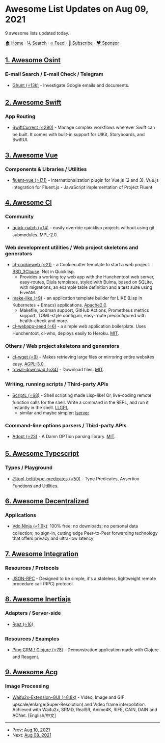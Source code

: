 # Awesome List Updates on Aug 09, 2021

9 awesome lists updated today.

[🏠 Home](/README.md) · [🔍 Search](https://www.trackawesomelist.com/search/) · [🔥 Feed](https://www.trackawesomelist.com/rss.xml) · [📮 Subscribe](https://trackawesomelist.us17.list-manage.com/subscribe?u=d2f0117aa829c83a63ec63c2f&id=36a103854c) · [❤️  Sponsor](https://github.com/sponsors/theowenyoung)



## [1. Awesome Osint](/content/jivoi/awesome-osint/README.md)

### E-mail Search / E-mail Check / Telegram

*   [Ghunt (⭐13k)](https://github.com/mxrch/GHunt) - Investigate Google emails and documents.

## [2. Awesome Swift](/content/matteocrippa/awesome-swift/README.md)

### App Routing

*   [SwiftCurrent (⭐290)](https://github.com/wwt/SwiftCurrent) - Manage complex workflows wherever Swift can be built. It comes with built-in support for UIKit, Storyboards, and SwiftUI.

## [3. Awesome Vue](/content/vuejs/awesome-vue/README.md)

### Components & Libraries / Utilities

*   [fluent-vue (⭐171)](https://github.com/Demivan/fluent-vue) - Internationalization plugin for Vue.js (2 and 3). Vue.js integration for Fluent.js - JavaScript implementation of Project Fluent

## [4. Awesome Cl](/content/CodyReichert/awesome-cl/README.md)

### Community

*   [quick-patch (⭐14)](https://github.com/tdrhq/quick-patch/) -  easily override quicklisp projects without using git submodules. MPL-2.0.

### Web development utilities / Web project skeletons and generators

*   [cl-cookieweb (⭐21)](https://github.com/vindarel/cl-cookieweb) - a  Cookiecutter template to start a web project. [BSD\_3Clause](https://directory.fsf.org/wiki/License:BSD_3Clause). Not in Quicklisp.
    *   Provides a working toy web app with the Hunchentoot web server, easy-routes, Djula templates, styled with Bulma, based on SQLite, with migrations, an example table definition and a test suite using FiveAM.
*   [make-like (⭐9)](https://github.com/container-lisp/make-like) - an application template builder for LIKE (Lisp In Kubernetes + Emacs) applications. [Apache2.0](https://directory.fsf.org/wiki/License:ArtisticLicense2.0).
    *   Makefile, podman support, GitHub Actions, Prometheus metrics support, TOML-style config.ini, easy-route preconfigured with health-check and more.
*   [cl-webapp-seed (⭐6)](https://github.com/rajasegar/cl-webapp-seed) - a simple web application boilerplate. Uses Hunchentoot, cl-who, deploys easily to Heroku. [MIT](https://opensource.org/licenses/MIT).

### Others / Web project skeletons and generators

*   [cl-wget (⭐9)](https://github.com/cl-wget/cl-wget) - Makes retrieving large files or mirroring entire websites easy. [AGPL-3.0](https://directory.fsf.org/wiki/License:ArtisticLicense2.0).
*   [trivial-download (⭐34)](https://github.com/eudoxia0/trivial-download) - Download files. [MIT](https://opensource.org/licenses/MIT).

### Writing, running scripts / Third-party APIs

*   [ScriptL (⭐68)](https://github.com/rpav/ScriptL) - Shell scripting made Lisp-like! Or, live-coding remote function calls for the shell. Write a command in the REPL, and run it instantly in the shell. [LLGPL](http://opensource.franz.com/preamble.html).
    *   similar and maybe simpler: [lserver](https://notabug.org/quasus/lserver/)

### Command-line options parsers / Third-party APIs

*   [Adopt (⭐23)](https://github.com/sjl/adopt/) - A Damn OPTion parsing library. [MIT](https://opensource.org/licenses/MIT).

## [5. Awesome Typescript](/content/dzharii/awesome-typescript/README.md)

### Types / Playground

*   [@tool-belt/type-predicates (⭐50)](https://github.com/tool-belt/type-predicates) - Type Predicates, Assertion Functions and Utilities.

## [6. Awesome Decentralized](/content/croqaz/awesome-decentralized/README.md)

### Applications

*   [Vdo.Ninja (⭐1.9k)](https://github.com/steveseguin/vdo.ninja): 100% free; no downloads; no personal data collection; no sign-in, cutting edge Peer-to-Peer forwarding technology that offers privacy and ultra-low latency

## [7. Awesome Integration](/content/stn1slv/awesome-integration/README.md)

### Resources / Protocols

*   [JSON-RPC](https://www.jsonrpc.org/specification) - Designed to be simple, it's a stateless, lightweight remote procedure call (RPC) protocol.

## [8. Awesome Inertiajs](/content/innocenzi/awesome-inertiajs/README.md)

### Adapters / Server-side

*   [Rust (⭐16)](https://github.com/stuarth/inertia-rs)

### Resources / Examples

*   [Ping CRM / Clojure (⭐78)](https://github.com/prestancedesign/pingcrm-clojure) - Demonstration application made with Clojure and Reagent.

## [9. Awesome Acg](/content/soruly/awesome-acg/README.md)

### Image Processing

*   [Waifu2x-Extension-GUI (⭐8.8k)](https://github.com/AaronFeng753/Waifu2x-Extension-GUI) - Video, Image and GIF upscale/enlarge(Super-Resolution) and Video frame interpolation. Achieved with Waifu2x, SRMD, RealSR, Anime4K, RIFE, CAIN, DAIN and ACNet. \[English/中文]

---

- Prev: [Aug 10, 2021](/content/2021/08/10/README.md)
- Next: [Aug 08, 2021](/content/2021/08/08/README.md)